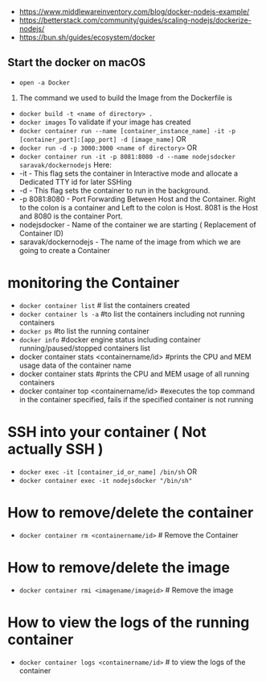 - https://www.middlewareinventory.com/blog/docker-nodejs-example/
- https://betterstack.com/community/guides/scaling-nodejs/dockerize-nodejs/
- https://bun.sh/guides/ecosystem/docker

## Start the docker on macOS
- `open -a Docker`

1. The command we used to build the Image from the Dockerfile is

- `docker build -t <name of directory> .`
- `docker images` To validate if your image has created 
- `docker container run --name [container_instance_name] -it -p [container_port]:[app_port] -d [image_name]`
OR
- `docker run -d -p 3000:3000 <name of directory>`
OR
- `docker container run -it -p 8081:8080 -d --name nodejsdocker saravak/dockernodejs`
Here:
- -it  -  This flag sets the container in Interactive mode and allocate a Dedicated TTY id for later SSHing
- -d -  This flag sets the container to run in the background.
- -p 8081:8080 - Port Forwarding Between Host and the Container. Right to the colon is a container and Left to the colon is Host. 8081 is the Host and 8080 is the container Port.
- nodejsdocker - Name of the container we are starting ( Replacement of Container ID)
- saravak/dockernodejs - The name of the image from which we are going to create a Container
# monitoring the Container 

- `docker container list` # list the containers created
- `docker container ls -a`  #to list the containers including not running containers
- `docker ps`    #to list the running container
- `docker info` #docker engine status including container running/paused/stopped containers list
- docker container stats <containername/id> #prints the CPU and MEM usage data of the container name
- docker container stats #prints the CPU and MEM usage of all running containers
- docker container top <containername/id> #executes the top command in the container specified, fails if the specified container is not running

# SSH into your container ( Not actually SSH ) 
- `docker exec -it [container_id_or_name] /bin/sh` 
OR
- `docker container exec -it nodejsdocker "/bin/sh"`

# How to remove/delete the container

- `docker container rm <containername/id>` # Remove the Container 

# How to remove/delete the image

- `docker container rmi <imagename/imageid>` # Remove the image
# How to view the logs of the running container

- `docker container logs <containername/id>` # to view the logs of the container